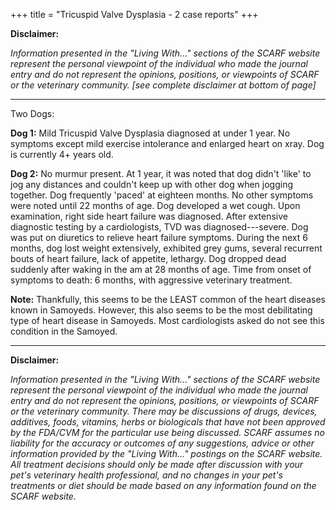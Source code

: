 +++
title = "Tricuspid Valve Dysplasia - 2 case reports"
+++

**Disclaimer:**

*Information presented in the "Living With..." sections of the SCARF website represent the personal viewpoint of the individual who made the journal entry and do not represent the opinions, positions, or viewpoints of SCARF or the veterinary community. [see complete disclaimer at bottom of page]*

-----


Two Dogs:

**Dog 1:** Mild Tricuspid Valve Dysplasia diagnosed at under 1
year. No symptoms except mild exercise intolerance and enlarged heart
on xray. Dog is currently 4+ years old.

**Dog 2:** No murmur present. At 1 year, it was noted that dog didn't
'like' to jog any distances and couldn't keep up with other dog when
jogging together. Dog frequently 'paced' at eighteen months. No other
symptoms were noted until 22 months of age. Dog developed a wet
cough. Upon examination, right side heart failure was diagnosed. After
extensive diagnostic testing by a cardiologists, TVD was
diagnosed---severe. Dog was put on diuretics to relieve heart failure
symptoms. During the next 6 months, dog lost weight extensively,
exhibited grey gums, several recurrent bouts of heart failure, lack of
appetite, lethargy. Dog dropped dead suddenly after waking in the am at
28 months of age. Time from onset of symptoms to death: 6 months, with
aggressive veterinary treatment.

**Note:** Thankfully, this seems to be the LEAST common of the heart
diseases known in Samoyeds. However, this also seems to be the most
debilitating type of heart disease in Samoyeds. Most cardiologists
asked do not see this condition in the Samoyed.

-----

**Disclaimer:**

*Information presented in the "Living With..." sections of the SCARF website represent the personal viewpoint of the individual who made the journal entry and do not represent the opinions, positions, or viewpoints of SCARF or the veterinary community. There may be discussions of drugs, devices, additives, foods, vitamins, herbs or biologicals that have not been approved by the FDA/CVM for the particular use being discussed. SCARF assumes no liability for the accuracy or outcomes of any suggestions, advice or other information provided by the "Living With..." postings on the SCARF website. All treatment decisions should only be made after discussion with your pet's veterinary health professional, and no changes in your pet's treatments or diet should be made based on any information found on the SCARF website.*
